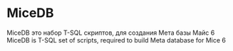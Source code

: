 # MiceDB
MiceDB это набор T-SQL скриптов, для создания Мета базы Майс 6
MiceDB is T-SQL set of scripts, required to build Meta database for Mice 6
